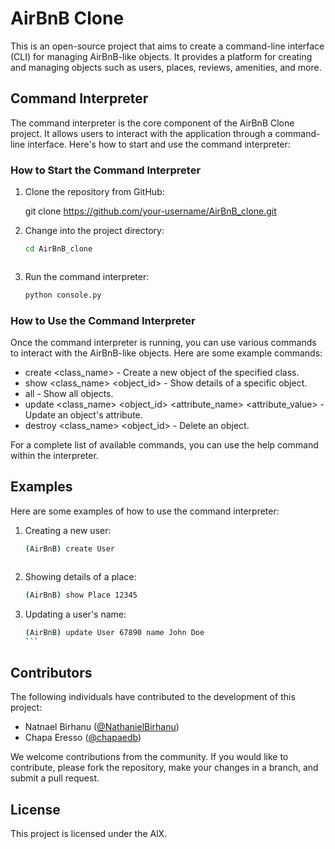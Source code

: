 # AirBnB Clone

This is an open-source project that aims to create a command-line interface (CLI) for managing AirBnB-like objects. It provides a platform for creating and managing objects such as users, places, reviews, amenities, and more.

## Command Interpreter

The command interpreter is the core component of the AirBnB Clone project. It allows users to interact with the application through a command-line interface. Here's how to start and use the command interpreter:

### How to Start the Command Interpreter

1. Clone the repository from GitHub:

   
   git clone https://github.com/your-username/AirBnB_clone.git
   

2. Change into the project directory:

   ````bash
   cd AirBnB_clone
   


3. Run the command interpreter:

   ````bash
   python console.py
   

### How to Use the Command Interpreter

Once the command interpreter is running, you can use various commands to interact with the AirBnB-like objects. Here are some example commands:

- create <class_name> - Create a new object of the specified class.
- show <class_name> <object_id> - Show details of a specific object.
- all - Show all objects.
- update <class_name> <object_id> <attribute_name> <attribute_value> - Update an object's attribute.
- destroy <class_name> <object_id> - Delete an object.

For a complete list of available commands, you can use the help command within the interpreter.

## Examples
Here are some examples of how to use the command interpreter:

1. Creating a new user:

   ````bash
   (AirBnB) create User
   


2. Showing details of a place:

   ````bash
   (AirBnB) show Place 12345
   

3. Updating a user's name:

   ````bash
   (AirBnB) update User 67890 name John Doe
   ```

## Contributors

The following individuals have contributed to the development of this project:

- Natnael Birhanu ([@NathanielBirhanu](https://github.com/NathanielBirhanu))
- Chapa Eresso ([@chapaedb](https://github.com/chapaedb))

We welcome contributions from the community. If you would like to contribute, please fork the repository, make your changes in a branch, and submit a pull request.

## License

This project is licensed under the AlX.

